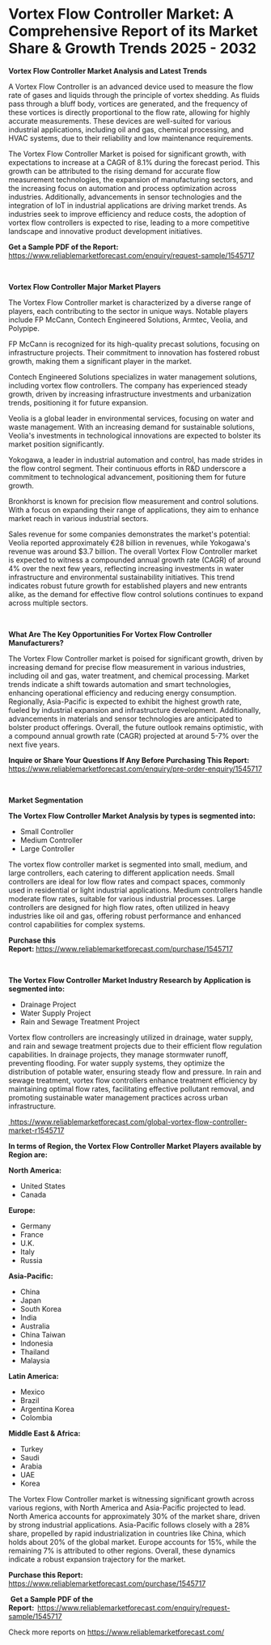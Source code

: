 <p><h1>Vortex Flow Controller Market: A Comprehensive Report of its Market Share & Growth Trends 2025 - 2032</h1></p><p><strong>Vortex Flow Controller Market Analysis and Latest Trends</strong></p>
<p><p>A Vortex Flow Controller is an advanced device used to measure the flow rate of gases and liquids through the principle of vortex shedding. As fluids pass through a bluff body, vortices are generated, and the frequency of these vortices is directly proportional to the flow rate, allowing for highly accurate measurements. These devices are well-suited for various industrial applications, including oil and gas, chemical processing, and HVAC systems, due to their reliability and low maintenance requirements.</p><p>The Vortex Flow Controller Market is poised for significant growth, with expectations to increase at a CAGR of 8.1% during the forecast period. This growth can be attributed to the rising demand for accurate flow measurement technologies, the expansion of manufacturing sectors, and the increasing focus on automation and process optimization across industries. Additionally, advancements in sensor technologies and the integration of IoT in industrial applications are driving market trends. As industries seek to improve efficiency and reduce costs, the adoption of vortex flow controllers is expected to rise, leading to a more competitive landscape and innovative product development initiatives.</p></p>
<p><strong>Get a Sample PDF of the Report:&nbsp;</strong> <a href="https://www.reliablemarketforecast.com/enquiry/request-sample/1545717?utm_campaign=2193&utm_medium=2&utm_source=Github&utm_content=ia&utm_term=17022025&utm_id=vortex-flow-controller">https://www.reliablemarketforecast.com/enquiry/request-sample/1545717</a></p>
<p>&nbsp;</p>
<p><strong>Vortex Flow Controller Major Market Players</strong></p>
<p><p>The Vortex Flow Controller market is characterized by a diverse range of players, each contributing to the sector in unique ways. Notable players include FP McCann, Contech Engineered Solutions, Armtec, Veolia, and Polypipe. </p><p>FP McCann is recognized for its high-quality precast solutions, focusing on infrastructure projects. Their commitment to innovation has fostered robust growth, making them a significant player in the market.</p><p>Contech Engineered Solutions specializes in water management solutions, including vortex flow controllers. The company has experienced steady growth, driven by increasing infrastructure investments and urbanization trends, positioning it for future expansion.</p><p>Veolia is a global leader in environmental services, focusing on water and waste management. With an increasing demand for sustainable solutions, Veolia's investments in technological innovations are expected to bolster its market position significantly.</p><p>Yokogawa, a leader in industrial automation and control, has made strides in the flow control segment. Their continuous efforts in R&D underscore a commitment to technological advancement, positioning them for future growth.</p><p>Bronkhorst is known for precision flow measurement and control solutions. With a focus on expanding their range of applications, they aim to enhance market reach in various industrial sectors.</p><p>Sales revenue for some companies demonstrates the market's potential: Veolia reported approximately €28 billion in revenues, while Yokogawa's revenue was around $3.7 billion. The overall Vortex Flow Controller market is expected to witness a compounded annual growth rate (CAGR) of around 4% over the next few years, reflecting increasing investments in water infrastructure and environmental sustainability initiatives. This trend indicates robust future growth for established players and new entrants alike, as the demand for effective flow control solutions continues to expand across multiple sectors.</p></p>
<p>&nbsp;</p>
<p><strong>What Are The Key Opportunities For Vortex Flow Controller Manufacturers?</strong></p>
<p><p>The Vortex Flow Controller market is poised for significant growth, driven by increasing demand for precise flow measurement in various industries, including oil and gas, water treatment, and chemical processing. Market trends indicate a shift towards automation and smart technologies, enhancing operational efficiency and reducing energy consumption. Regionally, Asia-Pacific is expected to exhibit the highest growth rate, fueled by industrial expansion and infrastructure development. Additionally, advancements in materials and sensor technologies are anticipated to bolster product offerings. Overall, the future outlook remains optimistic, with a compound annual growth rate (CAGR) projected at around 5-7% over the next five years.</p></p>
<p><strong>Inquire or Share Your Questions If Any Before Purchasing This Report:</strong> <a href="https://www.reliablemarketforecast.com/enquiry/pre-order-enquiry/1545717?utm_campaign=2193&utm_medium=2&utm_source=Github&utm_content=ia&utm_term=17022025&utm_id=vortex-flow-controller">https://www.reliablemarketforecast.com/enquiry/pre-order-enquiry/1545717</a></p>
<p>&nbsp;</p>
<p><strong>Market Segmentation</strong></p>
<p><strong>The Vortex Flow Controller Market Analysis by types is segmented into:</strong></p>
<p><ul><li>Small Controller</li><li>Medium Controller</li><li>Large Controller</li></ul></p>
<p><p>The vortex flow controller market is segmented into small, medium, and large controllers, each catering to different application needs. Small controllers are ideal for low flow rates and compact spaces, commonly used in residential or light industrial applications. Medium controllers handle moderate flow rates, suitable for various industrial processes. Large controllers are designed for high flow rates, often utilized in heavy industries like oil and gas, offering robust performance and enhanced control capabilities for complex systems.</p></p>
<p><strong>Purchase this Report:&nbsp;</strong><a href="https://www.reliablemarketforecast.com/purchase/1545717?utm_campaign=2193&utm_medium=2&utm_source=Github&utm_content=ia&utm_term=17022025&utm_id=vortex-flow-controller">https://www.reliablemarketforecast.com/purchase/1545717</a></p>
<p>&nbsp;</p>
<p><strong>The Vortex Flow Controller Market Industry Research by Application is segmented into:</strong></p>
<p><ul><li>Drainage Project</li><li>Water Supply Project</li><li>Rain and Sewage Treatment Project</li></ul></p>
<p><p>Vortex flow controllers are increasingly utilized in drainage, water supply, and rain and sewage treatment projects due to their efficient flow regulation capabilities. In drainage projects, they manage stormwater runoff, preventing flooding. For water supply systems, they optimize the distribution of potable water, ensuring steady flow and pressure. In rain and sewage treatment, vortex flow controllers enhance treatment efficiency by maintaining optimal flow rates, facilitating effective pollutant removal, and promoting sustainable water management practices across urban infrastructure.</p></p>
<p><a href="https://www.reliablemarketforecast.com/global-vortex-flow-controller-market-r1545717?utm_campaign=2193&utm_medium=2&utm_source=Github&utm_content=ia&utm_term=17022025&utm_id=vortex-flow-controller">&nbsp;https://www.reliablemarketforecast.com/global-vortex-flow-controller-market-r1545717</a></p>
<p><strong>In terms of Region, the Vortex Flow Controller Market Players available by Region are:</strong></p>
<p>
    <p> <strong> North America: </strong>
        <ul>
            <li>United States</li>
            <li>Canada</li>
        </ul>
        </p> 
    <p> <strong> Europe: </strong>
        <ul>
            <li>Germany</li>
            <li>France</li>
            <li>U.K.</li>
            <li>Italy</li>
            <li>Russia</li>
        </ul>
        </p> 
    <p> <strong> Asia-Pacific: </strong>
        <ul>
            <li>China</li>
            <li>Japan</li>
            <li>South Korea</li>
            <li>India</li>
            <li>Australia</li>
            <li>China Taiwan</li>
            <li>Indonesia</li>
            <li>Thailand</li>
            <li>Malaysia</li>
        </ul>
        </p> 
    <p> <strong> Latin America: </strong>
        <ul>
            <li>Mexico</li>
            <li>Brazil</li>
            <li>Argentina Korea</li>
            <li>Colombia</li>
        </ul>
        </p> 
    <p> <strong> Middle East & Africa: </strong>
        <ul>
            <li>Turkey</li>
            <li>Saudi</li>
            <li>Arabia</li>
            <li>UAE</li>
            <li>Korea</li>
        </ul>
    </p>
    </p>
<p><p>The Vortex Flow Controller market is witnessing significant growth across various regions, with North America and Asia-Pacific projected to lead. North America accounts for approximately 30% of the market share, driven by strong industrial applications. Asia-Pacific follows closely with a 28% share, propelled by rapid industrialization in countries like China, which holds about 20% of the global market. Europe accounts for 15%, while the remaining 7% is attributed to other regions. Overall, these dynamics indicate a robust expansion trajectory for the market.</p></p>
<p><strong>Purchase this Report: </strong><a href="https://www.reliablemarketforecast.com/purchase/1545717?utm_campaign=2193&utm_medium=2&utm_source=Github&utm_content=ia&utm_term=17022025&utm_id=vortex-flow-controller">https://www.reliablemarketforecast.com/purchase/1545717</a></p>
<p>&nbsp;<strong>Get a Sample PDF of the Report:&nbsp;&nbsp;</strong><a href="https://www.reliablemarketforecast.com/enquiry/request-sample/1545717?utm_campaign=2193&utm_medium=2&utm_source=Github&utm_content=ia&utm_term=17022025&utm_id=vortex-flow-controller">https://www.reliablemarketforecast.com/enquiry/request-sample/1545717</a></p>
<p><strong></strong></p>
<p>Check more reports on <a href="https://www.reliablemarketforecast.com/?utm_campaign=2193&utm_medium=2&utm_source=Github&utm_content=ia&utm_term=17022025&utm_id=vortex-flow-controller">https://www.reliablemarketforecast.com/</a></p>